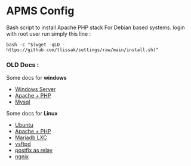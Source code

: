 # APMS Config

Bash script to install Apache PHP stack For Debian based systems.
login with root user
run simply this line :

```
bash -c "$(wget -qLO - https://github.com/tlissak/settings/raw/main/install.sh)"
```

### OLD Docs :

Some docs for **windows** 
- [Windows Server](doc/WindowsServer.md)
- [Apache + PHP](doc/Apache.md)
- [Mysql](doc/MySQL.md)

Some docs for **Linux** 
- [Ubuntu](doc/Ubuntu.md)
- [Apache + PHP ](doc/Lamp.md)
- [Mariadb LXC](doc/mariadb.md)
- [vsftpd](doc/vsftpd.md)
- [postfix as relay](doc/postfix.md)
- [ngnix](doc/nginx.md)